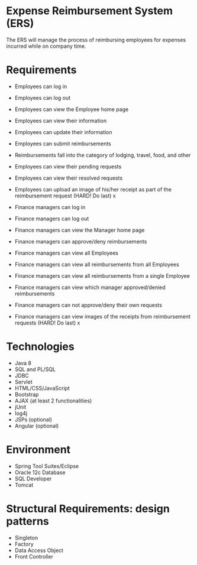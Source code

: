 Expense Reimbursement System (ERS)
==============================================================================================
The ERS will manage the process of reimbursing employees for expenses incurred while on company time. 
	
Requirements
==============================================================================================
- Employees can log in 
- Employees can log out 
- Employees can view the Employee home page 
- Employees can view their information
- Employees can update their information 
- Employees can submit reimbursements
- Reimbursements fall into the category of lodging, travel, food, and other
- Employees can view their pending requests 
- Employees can view their resolved requests 
- Employees can upload an image of his/her receipt as part of the reimbursement request (HARD! Do last) x

- Finance managers can log in
- Finance managers can log out 
- Finance managers can view the Manager home page 
- Finance managers can approve/deny reimbursements
- Finance managers can view all Employees 
- Finance managers can view all reimbursements from all Employees
- Finance managers can view all reimbursements from a single Employee 
- Finance managers can view which manager approved/denied reimbursements 
- Finance managers can not approve/deny their own requests 
- Finance managers can view images of the receipts from reimbursement requests (HARD! Do last) x
	
Technologies
==============================================================================================
- Java 8
- SQL and PL/SQL
- JDBC
- Servlet
- HTML/CSS/JavaScript
- Bootstrap
- AJAX (at least 2 functionalities)
- jUnit
- log4j
- JSPs (optional)
- Angular (optional)
	
Environment
==============================================================================================
- Spring Tool Suites/Eclipse
- Oracle 12c Database
- SQL Developer
- Tomcat 
	
Structural Requirements: design patterns
==============================================================================================
- Singleton
- Factory
- Data Access Object
- Front Controller 